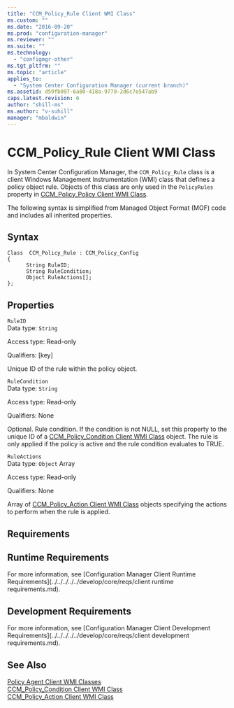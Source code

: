 ```yaml
---
title: "CCM_Policy_Rule Client WMI Class"
ms.custom: ""
ms.date: "2016-09-20"
ms.prod: "configuration-manager"
ms.reviewer: ""
ms.suite: ""
ms.technology: 
  - "configmgr-other"
ms.tgt_pltfrm: ""
ms.topic: "article"
applies_to: 
  - "System Center Configuration Manager (current branch)"
ms.assetid: d59fb097-6a80-418a-9779-2d6c7e547ab9
caps.latest.revision: 6
author: "shill-ms"
ms.author: "v-suhill"
manager: "mbaldwin"
---
```

# CCM_Policy_Rule Client WMI Class
In System Center Configuration Manager, the `CCM_Policy_Rule` class is a client Windows Management Instrumentation (WMI) class that defines a policy object rule. Objects of this class are only used in the `PolicyRules` property in [CCM_Policy_Policy Client WMI Class](../../../../../develop/reference/core/clients/client-classes/ccm_policy_policy-client-wmi-class.md).  
  
 The following syntax is simplified from Managed Object Format (MOF) code and includes all inherited properties.  
  
## Syntax  
  
```  
Class  CCM_Policy_Rule : CCM_Policy_Config  
{  
      String RuleID;  
      String RuleCondition;  
      Object RuleActions[];  
};  
```  
  
## Properties  
 `RuleID`  
 Data type: `String`  
  
 Access type: Read-only  
  
 Qualifiers: [key]  
  
 Unique ID of the rule within the policy object.  
  
 `RuleCondition`  
 Data type: `String`  
  
 Access type: Read-only  
  
 Qualifiers: None  
  
 Optional. Rule condition. If the condition is not NULL, set this property to the unique ID of a [CCM_Policy_Condition Client WMI Class](../../../../../develop/reference/core/clients/client-classes/ccm_policy_condition-client-wmi-class.md) object. The rule is only applied if the policy is active and the rule condition evaluates to TRUE.  
  
 `RuleActions`  
 Data type: `Object` Array  
  
 Access type: Read-only  
  
 Qualifiers: None  
  
 Array of [CCM_Policy_Action Client WMI Class](../../../../../develop/reference/core/clients/client-classes/ccm_policy_action-client-wmi-class.md) objects specifying the actions to perform when the rule is applied.  
  
## Requirements  
  
## Runtime Requirements  
 For more information, see [Configuration Manager Client Runtime Requirements](../../../../../develop/core/reqs/client runtime requirements.md).  
  
## Development Requirements  
 For more information, see [Configuration Manager Client Development Requirements](../../../../../develop/core/reqs/client development requirements.md).  
  
## See Also  
 [Policy Agent Client WMI Classes](../../../../../develop/reference/core/clients/client-classes/policy-agent-client-wmi-classes.md)   
 [CCM_Policy_Condition Client WMI Class](../../../../../develop/reference/core/clients/client-classes/ccm_policy_condition-client-wmi-class.md)   
 [CCM_Policy_Action Client WMI Class](../../../../../develop/reference/core/clients/client-classes/ccm_policy_action-client-wmi-class.md)